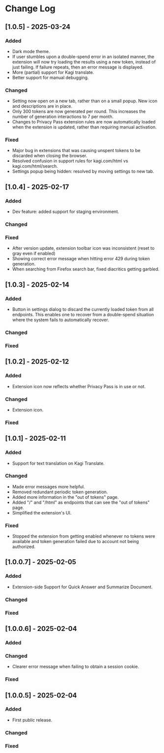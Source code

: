 
# Change Log

## [1.0.5] - 2025-03-24

### Added

- Dark mode theme.
- If user stumbles upon a double-spend error in an isolated manner, the extension will now try loading the results using a new token, instead of just failing. If failure repeats, then an error message is displayed.
- More (partial) support for Kagi translate.
- Better support for manual debugging.

### Changed

- Setting now open on a new tab, rather than on a small popup. New icon and descriptions are in place.
- Only 300 tokens are now generated per round. This increases the number of generation interactions to 7 per month.
- Changes to Privacy Pass extension rules are now automatically loaded when the extension is updated, rather than requiring manual activation.

### Fixed

- Major bug in extensions that was causing unspent tokens to be discarded when closing the browser.
- Resolved confusion in support rules for kagi.com/html vs kagi.com/html/search.
- Settings popup being hidden: resolved by moving settings to new tab.

## [1.0.4] - 2025-02-17

### Added

- Dev feature: added support for staging environment.

### Changed

### Fixed

- After version update, extension toolbar icon was inconsistent (reset to gray even if enabled)
- Showing correct error message when hitting error 429 during token generation.
- When searching from Firefox search bar, fixed diacritics getting garbled.

## [1.0.3] - 2025-02-14

### Added

- Button in settings dialog to discard the currently loaded token from all endpoints. This enables one to recover from a double-spend situation where the system fails to automatically recover.

### Changed

### Fixed

## [1.0.2] - 2025-02-12

### Added

- Extension icon now reflects whether Privacy Pass is in use or not.

### Changed

- Extension icon.

### Fixed

## [1.0.1] - 2025-02-11

### Added

- Support for text translation on Kagi Translate.

### Changed

- Made error messages more helpful.
- Removed redundant periodic token generation.
- Added more information in the "out of tokens" page.
- Added "/" and "/html" as endpoints that can see the "out of tokens" page.
- Simplified the extension's UI.

### Fixed

- Stopped the extension from getting enabled whenever no tokens were available and token generation failed due to account not being authorized.

## [1.0.0.7] - 2025-02-05

### Added

-   Extension-side Support for Quick Answer and Summarize Document.

### Changed

### Fixed

## [1.0.0.6] - 2025-02-04

### Added

### Changed
- Clearer error message when failing to obtain a session cookie.

### Fixed

## [1.0.0.5] - 2025-02-04

### Added

- First public release.

### Changed

### Fixed
